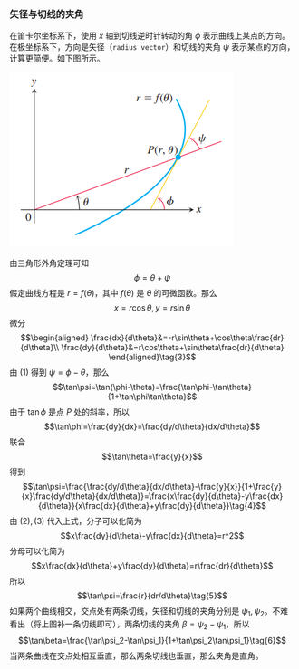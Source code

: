 ### 矢径与切线的夹角
在笛卡尔坐标系下，使用 $x$ 轴到切线逆时针转动的角 $\phi$ 表示曲线上某点的方向。在极坐标系下，方向是矢径（`radius vector`）和切线的夹角 $\psi$ 表示某点的方向，计算更简便。如下图所示。

![](080.010.png)

由三角形外角定理可知
$$\phi=\theta+\psi\tag{1}$$
假定曲线方程是 $r=f(\theta)$，其中 $f(\theta)$ 是 $\theta$ 的可微函数。那么
$$x=r\cos\theta,y=r\sin\theta\tag{2}$$
微分
$$\begin{aligned}
\frac{dx}{d\theta}&=-r\sin\theta+\cos\theta\frac{dr}{d\theta}\\
\frac{dy}{d\theta}&=r\cos\theta+\sin\theta\frac{dr}{d\theta}
\end{aligned}\tag{3}$$
由 $(1)$ 得到 $\psi=\phi-\theta$，那么
$$\tan\psi=\tan(\phi-\theta)=\frac{\tan\phi-\tan\theta}{1+\tan\phi\tan\theta}$$
由于 $\tan\phi$ 是点 $P$ 处的斜率，所以
$$\tan\phi=\frac{dy}{dx}=\frac{dy/d\theta}{dx/d\theta}$$
联合
$$\tan\theta=\frac{y}{x}$$
得到
$$\tan\psi=\frac{\frac{dy/d\theta}{dx/d\theta}-\frac{y}{x}}{1+\frac{y}{x}\frac{dy/d\theta}{dx/d\theta}}=\frac{x\frac{dy}{d\theta}-y\frac{dx}{d\theta}}{x\frac{dx}{d\theta}+y\frac{dy}{d\theta}}\tag{4}$$
由 $(2),(3)$ 代入上式，分子可以化简为
$$x\frac{dy}{d\theta}-y\frac{dx}{d\theta}=r^2$$
分母可以化简为
$$x\frac{dx}{d\theta}+y\frac{dy}{d\theta}=r\frac{dr}{d\theta}$$
所以
$$\tan\psi=\frac{r}{dr/d\theta}\tag{5}$$
如果两个曲线相交，交点处有两条切线，矢径和切线的夹角分别是 $\psi_1,\psi_2$。不难看出（将上图补一条切线即可），两条切线的夹角 $\beta=\psi_2-\psi_1$，所以
$$\tan\beta=\frac{\tan\psi_2-\tan\psi_1}{1+\tan\psi_2\tan\psi_1}\tag{6}$$
当两条曲线在交点处相互垂直，那么两条切线也垂直，那么夹角是直角。

